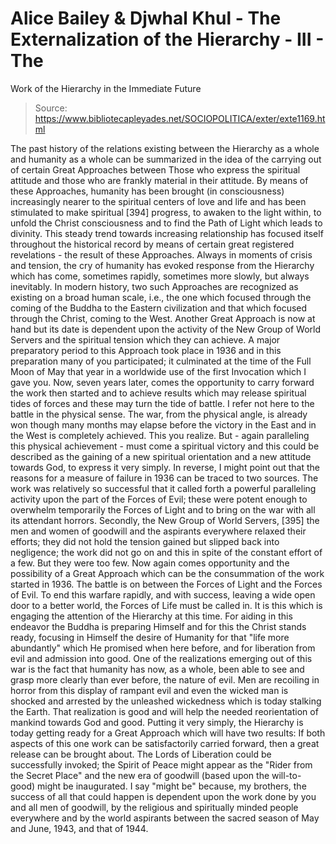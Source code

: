 # Alice Bailey & Djwhal Khul - The Externalization of the Hierarchy - III - The
Work of the Hierarchy in the Immediate Future

> Source: https://www.bibliotecapleyades.net/SOCIOPOLITICA/exter/exte1169.html

The past history of the relations existing between the Hierarchy as a whole and humanity as a whole can be summarized in the idea of the carrying out of certain Great Approaches between Those who express the spiritual attitude and those who are frankly material in their attitude. By means of these Approaches, humanity has been brought (in consciousness) increasingly nearer to the spiritual centers of love and life and has been stimulated to make spiritual [394] progress, to awaken to the light within, to unfold the Christ consciousness and to find the Path of Light which leads to divinity. This steady trend towards increasing relationship has focused itself throughout the historical record by means of certain great registered revelations - the result of these Approaches. Always in moments of crisis and tension, the cry of humanity has evoked response from the Hierarchy which has come, sometimes rapidly, sometimes more slowly, but always inevitably. In modern history, two such Approaches are recognized as existing on a broad human scale, i.e., the one which focused through the coming of the Buddha to the Eastern civilization and that which focused through the Christ, coming to the West. Another Great Approach is now at hand but its date is dependent upon the activity of the New Group of World Servers and the spiritual tension which they can achieve.
A major preparatory period to this Approach took place in 1936 and in this preparation many of you participated; it culminated at the time of the Full Moon of May that year in a worldwide use of the first Invocation which I gave you. Now, seven years later, comes the opportunity to carry forward the work then started and to achieve results which may release spiritual tides of forces and these may turn the tide of battle. I refer not here to the battle in the physical sense. The war, from the physical angle, is already won though many months may elapse before the victory in the East and in the West is completely achieved. This you realize. But - again paralleling this physical achievement - must come a spiritual victory and this could be described as the gaining of a new spiritual orientation and a new attitude towards God, to express it very simply.
In reverse, I might point out that the reasons for a measure of failure in 1936 can be traced to two sources. The work was relatively so successful that it called forth a powerful paralleling activity upon the part of the Forces of Evil; these were potent enough to overwhelm temporarily the Forces of Light and to bring on the war with all its attendant horrors. Secondly, the New Group of World Servers, [395] the men and women of goodwill and the aspirants everywhere relaxed their efforts; they did not hold the tension gained but slipped back into negligence; the work did not go on and this in spite of the constant effort of a few. But they were too few.
Now again comes opportunity and the possibility of a Great Approach which can be the consummation of the work started in 1936. The battle is on between the Forces of Light and the Forces of Evil. To end this warfare rapidly, and with success, leaving a wide open door to a better world, the Forces of Life must be called in. It is this which is engaging the attention of the Hierarchy at this time. For aiding in this endeavor the Buddha is preparing Himself and for this the Christ stands ready, focusing in Himself the desire of Humanity for that "life more abundantly" which He promised when here before, and for liberation from evil and admission into good. One of the realizations emerging out of this war is the fact that humanity has now, as a whole, been able to see and grasp more clearly than ever before, the nature of evil. Men are recoiling in horror from this display of rampant evil and even the wicked man is shocked and arrested by the unleashed wickedness which is today stalking the Earth. That realization is good and will help the needed reorientation of mankind towards God and good.
Putting it very simply, the Hierarchy is today getting ready for a Great Approach which will have two results:
If both aspects of this one work can be satisfactorily carried forward, then a great release can be brought about. The Lords of Liberation could be successfully invoked; the Spirit of Peace might appear as the "Rider from the Secret Place" and the new era of goodwill (based upon the will-to-good) might be inaugurated. I say "might be" because, my brothers, the success of all that could happen is dependent upon the work done by you and all men of goodwill, by the religious and spiritually minded people everywhere and by the world aspirants between the sacred season of May and June, 1943, and that of 1944.
